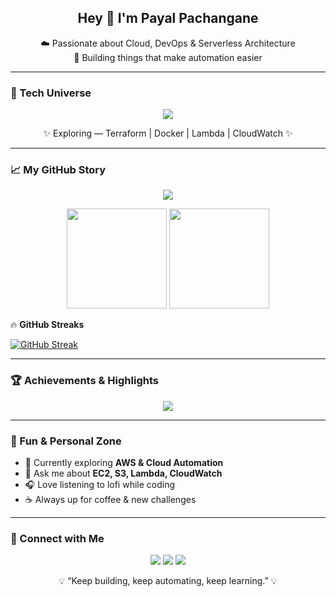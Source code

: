 <h2 align="center">Hey 👋 I'm Payal Pachangane</h2>
<p align="center">
  ☁️ Passionate about Cloud, DevOps & Serverless Architecture <br/>
  🚀 Building things that make automation easier
</p>

---

### 🧠 Tech Universe
<p align="center">
  <img src="https://skillicons.dev/icons?i=aws,python,bash,mysql,nginx,git,github,linux,cloudflare,vscode&perline=5" />
</p>
<p align="center">✨ Exploring — Terraform | Docker | Lambda | CloudWatch ✨</p>

---

### 📈 My GitHub Story
<p align="center">
  <img src="https://github-readme-activity-graph.vercel.app/graph?username=payal1184&theme=react-dark&bg_color=0d1117&hide_border=true" />
</p>

<p align="center">
  <img src="https://github-readme-stats.vercel.app/api?username=payal1184&show_icons=true&theme=tokyonight&hide_border=true" height="160"/>
  <img src="https://github-readme-stats.vercel.app/api/top-langs/?username=payal1184&layout=compact&theme=tokyonight&hide_border=true" height="160"/>
</p>

🔥 **GitHub Streaks**

[![GitHub Streak](https://streak-stats.demolab.com?user=payal1184&theme=radical&hide_border=true&date_format=j%20M%5B%20Y%5D)](https://git.io/streak-stats)


---

### 🏆 Achievements & Highlights
<p align="center">
  <img src="https://github-profile-trophy.vercel.app/?username=payal1184&theme=discord&no-frame=true&margin-w=10" />
</p>

---

### 🎯 Fun & Personal Zone
- 🌱 Currently exploring **AWS & Cloud Automation**
- 💬 Ask me about **EC2, S3, Lambda, CloudWatch**
- 🎧 Love listening to lofi while coding
- ☕ Always up for coffee & new challenges

---

### 🫶 Connect with Me
<p align="center">
  <a href="https://linkedin.com/in/payal1184"><img src="https://skillicons.dev/icons?i=linkedin" /></a>
  <a href="mailto:payal@example.com"><img src="https://skillicons.dev/icons?i=gmail" /></a>
  <a href="https://github.com/payal1184"><img src="https://skillicons.dev/icons?i=github" /></a>
</p>

<p align="center">💡 “Keep building, keep automating, keep learning.” 💡</p>

  



